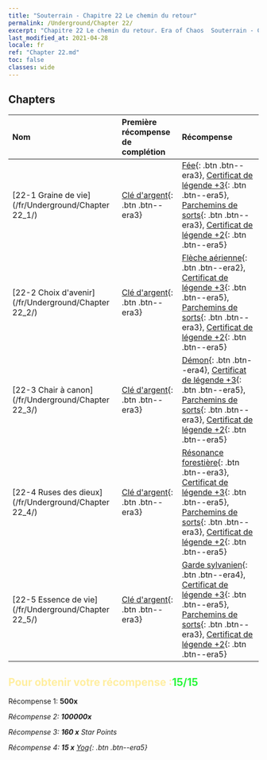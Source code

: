 ```yaml
---
title: "Souterrain - Chapitre 22 Le chemin du retour"
permalink: /Underground/Chapter 22/
excerpt: "Chapitre 22 Le chemin du retour. Era of Chaos  Souterrain - Chapitre 22. Le chemin du retour"
last_modified_at: 2021-04-28
locale: fr
ref: "Chapter 22.md"
toc: false
classes: wide
---
```


## Chapters

  | Nom |  Première récompense de complétion | Récompense |
  |:------------|:------------|:------------| 
  | [22-1 Graine de vie](/fr/Underground/Chapter 22_1/) | [Clé d'argent](/ItemsFR/con_693/){: .btn .btn--era3} | [Fée](/ItemsFR/unt_262/){: .btn .btn--era3}, [Certificat de légende +3](/ItemsFR/mat_88/){: .btn .btn--era5}, [Parchemins de sorts](/ItemsFR/con_694/){: .btn .btn--era3}, [Certificat de légende +2](/ItemsFR/mat_81/){: .btn .btn--era5} |
  | [22-2 Choix d'avenir](/fr/Underground/Chapter 22_2/) | [Clé d'argent](/ItemsFR/con_693/){: .btn .btn--era3} | [Flèche aérienne](/ItemsFR/her_449/){: .btn .btn--era2}, [Certificat de légende +3](/ItemsFR/mat_88/){: .btn .btn--era5}, [Parchemins de sorts](/ItemsFR/con_694/){: .btn .btn--era3}, [Certificat de légende +2](/ItemsFR/mat_81/){: .btn .btn--era5} |
  | [22-3 Chair à canon](/fr/Underground/Chapter 22_3/) | [Clé d'argent](/ItemsFR/con_693/){: .btn .btn--era3} | [Démon](/ItemsFR/unt_229/){: .btn .btn--era4}, [Certificat de légende +3](/ItemsFR/mat_88/){: .btn .btn--era5}, [Parchemins de sorts](/ItemsFR/con_694/){: .btn .btn--era3}, [Certificat de légende +2](/ItemsFR/mat_81/){: .btn .btn--era5} |
  | [22-4 Ruses des dieux](/fr/Underground/Chapter 22_4/) | [Clé d'argent](/ItemsFR/con_693/){: .btn .btn--era3} | [Résonance forestière](/ItemsFR/her_465/){: .btn .btn--era3}, [Certificat de légende +3](/ItemsFR/mat_88/){: .btn .btn--era5}, [Parchemins de sorts](/ItemsFR/con_694/){: .btn .btn--era3}, [Certificat de légende +2](/ItemsFR/mat_81/){: .btn .btn--era5} |
  | [22-5 Essence de vie](/fr/Underground/Chapter 22_5/) | [Clé d'argent](/ItemsFR/con_693/){: .btn .btn--era3} | [Garde sylvanien](/ItemsFR/unt_203/){: .btn .btn--era4}, [Certificat de légende +3](/ItemsFR/mat_88/){: .btn .btn--era5}, [Parchemins de sorts](/ItemsFR/con_694/){: .btn .btn--era3}, [Certificat de légende +2](/ItemsFR/mat_81/){: .btn .btn--era5} |


## <span style="color: #ffeea0">Pour obtenir votre récompense :</span><span style="color: #27f73a">15/15</span>

 Récompense 1:  **500x** <i class="fas fa-gem"/>

 Récompense 2:  **100000x** <i class="fas fa-coins"/>

 Récompense 3: **160 x** Star Points

 Récompense 4: **15 x** [Yog](/ItemsFR/her_377/){: .btn .btn--era5}

